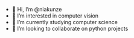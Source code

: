 - 👋 Hi, I’m @niakunze
- 👀 I’m interested in computer vision
- 🌱 I’m currently studying computer science
- 💞️ I’m looking to collaborate on python projects

<!---
niakunze/niakunze is a ✨ special ✨ repository because its `README.md` (this file) appears on your GitHub profile.
You can click the Preview link to take a look at your changes.
--->
